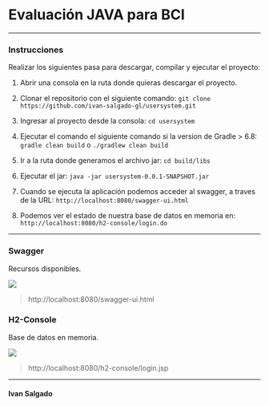 # Evaluación JAVA para BCI

----

### Instrucciones
Realizar los siguientes pasa para descargar, compilar y ejecutar el proyecto:

1. Abrir una consola en la ruta donde quieras descargar el proyecto.

2. Clonar el repositorio con el siguiente comando: `git clone https://github.com/ivan-salgado-gl/usersystem.git`

4. Ingresar al proyecto desde la consola: `cd usersystem`

5. Ejecutar el comando el siguiente comando si la version de Gradle > 6.8: `gradle clean build` o `./gradlew clean build`

6. Ir a la ruta donde generamos el archivo jar: `cd build/libs`

7. Ejecutar el jar: `java -jar usersystem-0.0.1-SNAPSHOT.jar`

8. Cuando se ejecuta la aplicación podemos acceder al swagger, a traves de la URL: `http://localhost:8080/swagger-ui.html`

9. Podemos ver el estado de nuestra base de datos en memoria en: `http://localhost:8080/h2-console/login.do`

----

### Swagger

Recursos disponibles.

![](https://i.ibb.co/NF77CxG/swagger-ibc.png)

> http://localhost:8080/swagger-ui.html

### H2-Console

Base de datos en memoria.

![](https://i.ibb.co/5WWW52x/h2-ibc.png)

> http://localhost:8080/h2-console/login.jsp

----

#### Ivan Salgado
